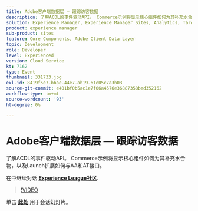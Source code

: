 ```yaml
---
title: Adobe客户端数据层 — 跟踪访客数据
description: 了解ACDL的事件驱动API。 Commerce示例将显示核心组件如何为其补充水合物，以及Launch扩展如何与AA和AT接口。 此会话作为Adobe Developers Live内容事件的一部分提供。
solution: Experience Manager, Experience Manager Sites, Analytics, Target
product: experience manager
sub-product: sites
feature: Core Components, Adobe Client Data Layer
topic: Development
role: Developer
level: Experienced
version: Cloud Service
kt: 7162
type: Event
thumbnail: 331733.jpg
exl-id: 8419f5e7-bbae-44e7-ab19-61e05c7a3b03
source-git-commit: e401bf0b5ac1e7f06a4576e36887358bed352162
workflow-type: tm+mt
source-wordcount: '93'
ht-degree: 0%

---
```


# Adobe客户端数据层 — 跟踪访客数据

了解ACDL的事件驱动API。 Commerce示例将显示核心组件如何为其补充水合物，以及Launch扩展如何与AA和AT接口。

在中继续对话 **[Experience League社区](https://adobe.ly/36Yd3v6)**.

>[!VIDEO](https://video.tv.adobe.com/v/331733/?quality=12&learn=on&hidetitle=true)

单击 **[此处](/help/adobe-developers-live/assets/adobe-client-data-layer.pdf)** 用于会话幻灯片。
